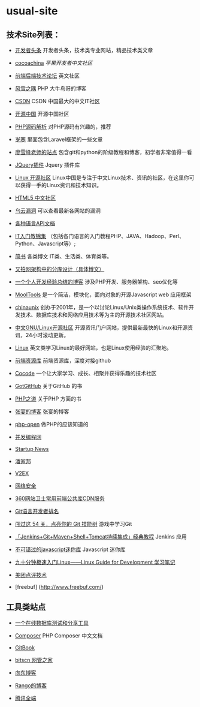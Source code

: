 # usual-site
## 技术Site列表：

- [开发者头条](http://www.toutiao.io) 开发者头条，技术类专业网站，精品技术类文章

- [cocoachina](http://www.cocoachina.com/)   *苹果开发者中文社区*

- [前端后端技术论坛](http://community.sitepoint.com/)   英文社区

- [风雪之隅](http://www.laruence.com/)     PHP  大牛鸟哥的博客 

- [CSDN](http://www.csdn.net/)    CSDN 中国最大的中文IT社区 

- [开源中国](http://www.oschina.net/)  开源中国社区 

- [PHP源码解析](http://www.php-internals.com/)    对PHP源码有兴趣的，推荐 

- [岁寒](http://lvwenhan.com/)       里面包含Laravel框架的一些文章 

- [廖雪峰老师的站点](http://www.liaoxuefeng.com/)  包含git和python的阶级教程和博客，初学者非常值得一看 

- [JQuery插件](http://www.jq22.com/)  Jquery 插件库 

- [Linux 开源社区](https://linux.cn/)    Linux中国是专注于中文Linux技术、资讯的社区，在这里你可以获得一手的Linux资讯和技术知识。

- [HTML5 中文社区](http://www.html5cn.org/)

- [乌云漏洞](http://www.wooyun.org/)  可以查看最新各网站的漏洞 

- [各种语言API文档](http://overapi.com/)   

- [IT入门教锦集](http://www.tutorialspoint.com/)  （包括各门语言的入门教程PHP、JAVA、Hadoop、Perl、Python、Javascript等）;

- [简书](http://www.jianshu.com/)      各类博文 IT类、生活类、体育类等。

- [又拍网架构中的分库设计（具体博文）](http://www.infoq.com/cn/articles/yupoo-partition-database)    

- [一个个人开发经验总结的博客](http://blog.51yip.com/)    涉及PHP开发、服务器架构、seo优化等

- [MoolTools](http://mootools.net/)    是一个简洁，模块化，面向对象的开源Javascript web 应用框架

- [chinaunix](http://www.chinaunix.net/)  创办于2001年，是一个以讨论Linux/Unix类操作系统技术、软件开发技术、数据库技术和网络应用技术等为主的开源技术社区网站。

- [中文GNU/Linux开源社区](http://bbs.linuxeden.com/index.php)   开源资讯门户网站，提供最新最快的Linux和开源资讯，24小时滚动更新。

- [Linux](http://www.linux.com/)   英文类学习Linux的最好网站，也是Linux使用经验的汇聚地。

- [前端资源库](http://www.awesomes.cn/)  前端资源库，深度对接github

- [Cocode](http://cocode.cc/)  一个让大家学习、成长、相聚并获得乐趣的技术社区

- [GotGitHub](http://www.worldhello.net/gotgithub/index.html)  关于GitHub 的书

- [PHP之道](http://wulijun.github.io/php-the-right-way/#site-header) 关于PHP 方面的书

- [张宴的博客](http://zyan.cc) 张宴的博客

- [php-open](http://php-open.com) 做PHP的应该知道的

- [并发编程网](http://ifeve.com) 

- [Startup News](http://news.dbanotes.net/news)

- [潘家邦](http://blog.jamespan.me)

- [V2EX](http://www.v2ex.com)

- [网络安全](http://www.xfocus.net)

- [360网站卫士常用前端公共库CDN服务](http://libs.useso.com)

- [Git语言开发者排名](http://githuber.cn/rank)

- [闯过这 54 关，点亮你的 Git 技能树](http://www.codingstyle.cn/topics/51)  游戏中学习Git

- [「Jenkins+Git+Maven+Shell+Tomcat持续集成」经典教程](http://mousycoder.com/2015/10/14/jenkins-git-maven-shell-tomcat-ci/) Jenkins 应用

- [不可错过的javascript迷你库](http://yanhaijing.com/js/2015/12/29/mini-js-lib/) Javascript 迷你库

- [九十分钟极速入门Linux——Linux Guide for Development 学习笔记](http://mp.weixin.qq.com/s?__biz=MzAwNTMxMzg1MA==&mid=404510068&idx=2&sn=0fc406025644a60ae8a94f3ff0cba626&scene=23&srcid=0101ZDCyZGjWLS8ygofWkNSh#rd)

- [美团点评技术](http://tech.meituan.com)

- [freebuf] (http://www.freebuf.com/)


## 工具类站点
- [一个在线数据库测试和分享工具](http://sqlfiddle.com/)       

- [Composer](http://docs.phpcomposer.com/)  PHP Composer 中文文档

- [GitBook](https://www.gitbook.com)

- [bitscn 网管之家](http://www.bitscn.com)

- [向东博客](http://www.justwinit.cn)

- [Rango的博客](http://rango.swoole.com)

- [腾讯全端](http://www.alloyteam.com/)


